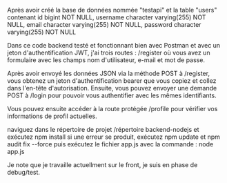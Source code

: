 Après avoir créé la base de données nommée "testapi" et la table "users" contenant id bigint NOT NULL,
    username character varying(255) NOT NULL,
    email character varying(255) NOT NULL,
    password character varying(255) NOT NULL

Dans ce code backend testé et fonctionnant bien avec Postman et avec un jeton d'authentification JWT, j'ai trois routes : /register où vous avez un formulaire avec les champs nom d'utilisateur, e-mail et mot de passe.

Après avoir envoyé les données JSON via la méthode POST à /register, vous obtenez un jeton d'authentification bearer que vous copiez et collez dans l'en-tête d'autorisation. Ensuite, vous pouvez envoyer une demande POST 
à /login pour pouvoir vous authentifier avec les mêmes identifiants.

Vous pouvez ensuite accéder à la route protégée /profile pour vérifier vos informations de profil actuelles.

naviguez dans le répertoire de projet /répertoire backend-nodejs et exécutez npm install si une erreur se produit, exécutez npm update et npm audit fix --force
puis exécutez le fichier app.js avec la commande : node app.js

Je note que je travaille actuellment sur le front, je suis en phase de debug/test. 

